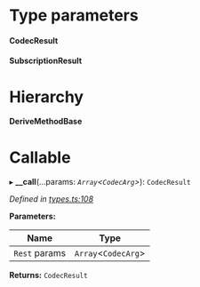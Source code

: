 

# Type parameters
#### CodecResult 
#### SubscriptionResult 
# Hierarchy

**DeriveMethodBase**

# Callable
▸ **__call**(...params: *`Array`<`CodecArg`>*): `CodecResult`

*Defined in [types.ts:108](https://github.com/polkadot-js/api/blob/63222cf/packages/api/src/types.ts#L108)*

**Parameters:**

| Name | Type |
| ------ | ------ |
| `Rest` params | `Array`<`CodecArg`> |

**Returns:** `CodecResult`

